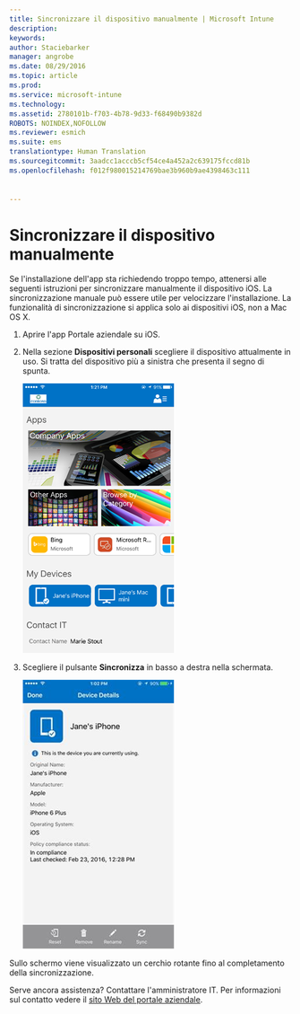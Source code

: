 ```yaml
---
title: Sincronizzare il dispositivo manualmente | Microsoft Intune
description: 
keywords: 
author: Staciebarker
manager: angrobe
ms.date: 08/29/2016
ms.topic: article
ms.prod: 
ms.service: microsoft-intune
ms.technology: 
ms.assetid: 2780101b-f703-4b78-9d33-f68490b9382d
ROBOTS: NOINDEX,NOFOLLOW
ms.reviewer: esmich
ms.suite: ems
translationtype: Human Translation
ms.sourcegitcommit: 3aadcc1acccb5cf54ce4a452a2c639175fccd81b
ms.openlocfilehash: f012f980015214769bae3b960b9ae4398463c111


---
```



# Sincronizzare il dispositivo manualmente

Se l'installazione dell'app sta richiedendo troppo tempo, attenersi alle seguenti istruzioni per sincronizzare manualmente il dispositivo iOS. La sincronizzazione manuale può essere utile per velocizzare l'installazione. La funzionalità di sincronizzazione si applica solo ai dispositivi iOS, non a Mac OS X.

1. Aprire l'app Portale aziendale su iOS.

2. Nella sezione **Dispositivi personali** scegliere il dispositivo attualmente in uso. Si tratta del dispositivo più a sinistra che presenta il segno di spunta.

    ![Schermo del dispositivo con la sezione Dispositivi personali](./media/ios-sync-1-comp-portal-apps.png)

3.  Scegliere il pulsante **Sincronizza** in basso a destra nella schermata.

    ![Dettagli del dispositivo con il pulsante Sincronizza](./media/ios-sync-2-sync-button.png)

Sullo schermo viene visualizzato un cerchio rotante fino al completamento della sincronizzazione.

Serve ancora assistenza? Contattare l'amministratore IT. Per informazioni sul contatto vedere il [sito Web del portale aziendale](http://portal.manage.microsoft.com).



<!--HONumber=Oct16_HO2-->


